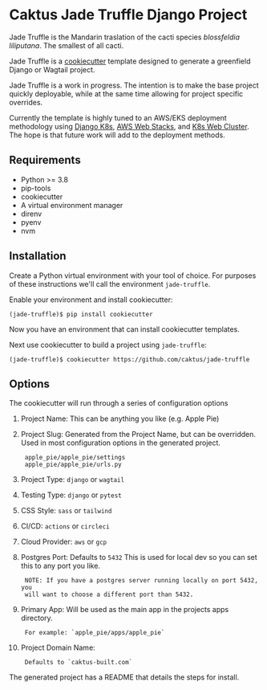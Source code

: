 Caktus Jade Truffle Django Project
==================================

Jade Truffle is the Mandarin traslation of the cacti species
*blossfeldia liliputana*. The smallest of all cacti.

Jade Truffle is a
[cookiecutter](https://github.com/cookiecutter/cookiecutter) template
designed to generate a greenfield Django or Wagtail project.

Jade Truffle is a work in progress. The intention is to make the base
project quickly deployable, while at the same time allowing for project
specific overrides.

Currently the template is highly tuned to an AWS/EKS deployment
methodology using [Django
K8s](https://github.com/caktus/ansible-role-django-k8s), [AWS Web
Stacks](https://github.com/caktus/ansible-role-aws-web-stacks), and [K8s
Web Cluster](https://github.com/caktus/ansible-role-k8s-web-cluster).
The hope is that future work will add to the deployment methods.

Requirements
------------

-   Python >= 3.8
-   pip-tools
-   cookiecutter
-   A virtual environment manager
-   direnv
-   pyenv
-   nvm

Installation
------------

Create a Python virtual environment with your tool of choice. For
purposes of these instructions we'll call the environment
`jade-truffle`.

Enable your environment and install cookiecutter:

    (jade-truffle)$ pip install cookiecutter

Now you have an environment that can install cookiecutter templates.

Next use cookiecutter to build a project using `jade-truffle`:

    (jade-truffle)$ cookiecutter https://github.com/caktus/jade-truffle

Options
-------

The cookiecutter will run through a series of configuration options

1. Project Name: This can be anything you like (e.g. Apple Pie)

1. Project Slug: Generated from the Project Name, but can be overridden.
   Used in most configuration options in the generated project.
    
        apple_pie/apple_pie/settings
        apple_pie/apple_pie/urls.py

1. Project Type: `django` or `wagtail`
1. Testing Type: `django` or `pytest`
1. CSS Style: `sass` or `tailwind`
1. CI/CD: `actions` or `circleci`    
1. Cloud Provider: `aws` or `gcp`
1. Postgres Port: Defaults to `5432`
   This is used for local dev so you can set this to any port you like. 
   
        NOTE: If you have a postgres server running locally on port 5432, you
        will want to choose a different port than 5432.

1. Primary App: Will be used as the main app in the projects apps directory.
   
        For example: `apple_pie/apps/apple_pie`

1. Project Domain Name:
    
        Defaults to `caktus-built.com`

The generated project has a README that details the steps for install.
